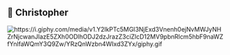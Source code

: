 ## 🐬 Christopher
<p>
  <a>
    <img alt="https://i.giphy.com/media/v1.Y2lkPTc5MGI3NjExd3Vnenh0ejNvMWJyNHZrNjcwanJlazE5ZXh0ODlhODJ2dzJrazZ3ciZlcD12MV9pbnRlcm5hbF9naWZfYnlfaWQmY3Q9Zw/YRzQnWzbn4WIxd3ZYx/giphy.gif"/>
  </a>
</p>
<!--
**Metopher/Metopher** is a ✨ _special_ ✨ repository because its `README.md` (this file) appears on your GitHub profile.

Here are some ideas to get you started:

- 🔭 I’m currently working on ...
- 🌱 I’m currently learning ...
- 👯 I’m looking to collaborate on ...
- 🤔 I’m looking for help with ...
- 💬 Ask me about ...
- 📫 How to reach me: ...
- 😄 Pronouns: ...
- ⚡ Fun fact: ...
-->
